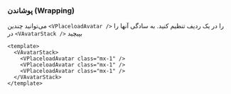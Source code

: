 ### پوشاندن (Wrapping)

می‌توانید چندین `<VPlaceloadAvatar />` را در یک ردیف تنظیم کنید. به سادگی آنها را در `<VAvatarStack />` بپیچید

<!--code-->

```vue
<template>
  <VAvatarStack>
    <VPlaceloadAvatar class="mx-1" />
    <VPlaceloadAvatar class="mx-1" />
    <VPlaceloadAvatar class="mx-1" />
  </VAvatarStack>
</template>
```

<!--/code-->

<!--example-->

<VAvatarStack>
  <VPlaceloadAvatar class="mx-1" />
  <VPlaceloadAvatar class="mx-1" />
  <VPlaceloadAvatar class="mx-1" />
</VAvatarStack>

<!--/example-->
